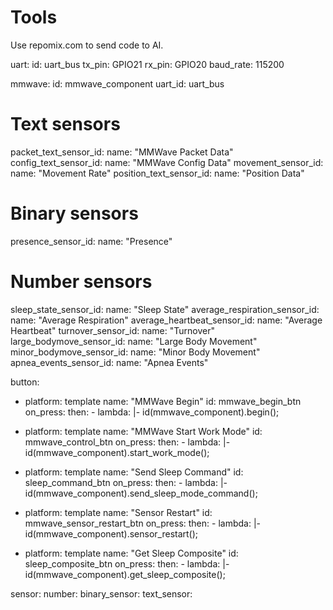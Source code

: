 # Tools

Use repomix.com to send code to AI.

uart:
  id: uart_bus
  tx_pin: GPIO21
  rx_pin: GPIO20
  baud_rate: 115200  

mmwave:
  id: mmwave_component
  uart_id: uart_bus
  
  # Text sensors
  packet_text_sensor_id:
    name: "MMWave Packet Data"
  config_text_sensor_id:
    name: "MMWave Config Data"
  movement_sensor_id:
    name: "Movement Rate"
  position_text_sensor_id:
    name: "Position Data"
    
  # Binary sensors
  presence_sensor_id:
    name: "Presence"
    
  # Number sensors
  sleep_state_sensor_id:
    name: "Sleep State"
  average_respiration_sensor_id:
    name: "Average Respiration"
  average_heartbeat_sensor_id:
    name: "Average Heartbeat" 
  turnover_sensor_id:
    name: "Turnover"
  large_bodymove_sensor_id:
    name: "Large Body Movement"
  minor_bodymove_sensor_id:
    name: "Minor Body Movement"
  apnea_events_sensor_id:
    name: "Apnea Events"


button:
  - platform: template
    name: "MMWave Begin"
    id: mmwave_begin_btn 
    on_press: 
      then:
        - lambda: |-
            id(mmwave_component).begin();

  - platform: template
    name: "MMWave Start Work Mode"
    id: mmwave_control_btn 
    on_press: 
      then:
        - lambda: |-
            id(mmwave_component).start_work_mode();

  - platform: template
    name: "Send Sleep Command"
    id: sleep_command_btn 
    on_press: 
      then:
        - lambda: |-
            id(mmwave_component).send_sleep_mode_command();

  - platform: template
    name: "Sensor Restart"
    id: mmwave_sensor_restart_btn 
    on_press: 
      then:
        - lambda: |-
            id(mmwave_component).sensor_restart();

  - platform: template
    name: "Get Sleep Composite"
    id: sleep_composite_btn 
    on_press: 
      then:
        - lambda: |-
            id(mmwave_component).get_sleep_composite();
            
sensor:
number:
binary_sensor:
text_sensor:
  